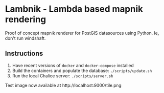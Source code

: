 # Lambnik - Lambda based mapnik rendering


Proof of concept mapnik renderer for PostGIS datasources using Python.  Ie, don't run windshaft.

## Instructions
1. Have recent versions of `docker` and `docker-compose` installed
1. Build the containers and populate the database: `./scripts/update.sh`
1. Run the local Chalice server: `./scripts/server.sh`

Test image now available at http://localhost:9000/tile.png
